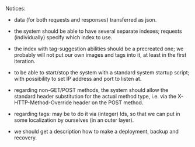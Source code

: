
Notices:

* data (for both requests and responses) transferred as json.

* the system should be able to have several separate indexes;
  requests (individually) specify which index to use.

* the index with tag-suggestion abilities should be a precreated one;
  we probably will not put our own images and tags into it, at least in the first iteration.

* to be able to start/stop the system with a standard system startup script;
  with possibility to set IP address and port to listen at.

* regarding non-GET/POST methods, the system should allow
  the standard header substitution for the actual method type,
  i.e. via the X-HTTP-Method-Override header on the POST method.

* regarding tags: may be to do it via (integer) Ids,
  so that we can put in some localization by ourselves (in an outer layer).

* we should get a description how to make a deployment, backup and recovery.


